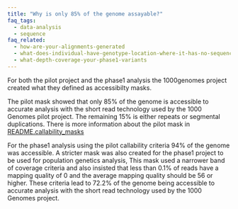 ```yaml
---
title: "Why is only 85% of the genome assayable?"
faq_tags:
  - data-analysis
  - sequence
faq_related:
  - how-are-your-alignments-generated
  - what-does-individual-have-genotype-location-where-it-has-no-sequence-coverage
  - what-depth-coverage-your-phase1-variants
---
```

                    
For both the pilot project and the phase1 analysis the 1000genomes project created what they defined as accessibilty masks.

The pilot mask showed that only 85% of the genome is accessible to accurate analysis with the short read technology used by the 1000 Genomes pilot project.  The remaining 15% is either repeats or segmental duplications. There is more information about the pilot mask in [README.callability_masks](ftp://ftp.1000genomes.ebi.ac.uk/vol1/ftp/pilot_data/release/2010_03/pilot1/supporting/README_callability_masks)

For the phase1 analysis using the pilot callability criteria 94% of the genome was accessible. A stricter mask was also created for the phase1 project to be used for population genetics analysis, This mask used a narrower band of coverage criteria and also insisted that less than 0.1% of reads have a mapping quality of 0 and the average mapping quality should be 56 or higher. These criteria lead to 72.2% of the genome being accessible to accurate analysis with the short read technology used by the 1000 Genomes project.
